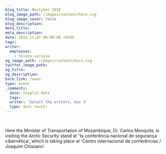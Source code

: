 ```yaml
---
blog_title: MozCyber 2018
blog_image_path: /images/content/hero.svg
blog_image_cover: false
blog_description:
meta_title:
meta_description:
date: 2018-11-07 00:00:00 +0200
tags:
writer:
  employees:
    - helena-saraiva
og_image_path: /images/content/hero.svg
twitter_image_path:
og_title:
og_description:
back_link: /news
type: event
_comments:
  date: Invalid date
  tags:
  writer: 'Select the writers, max 3'
  type: dont touch!
---
```


&nbsp;

Here the Minister of Transportation of Mozambique, Dr. Carlos Mesquita, is visiting the Arctic Security stand at '1a confer&ecirc;ncia nacional de seguran&ccedil;a cibern&eacute;tica', which is taking place at 'Centro internacional de confer&ecirc;ncias / Joaquim Chissano'.